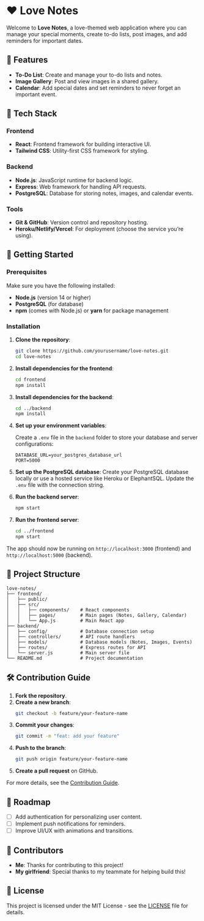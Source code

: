 
# ❤️ Love Notes

Welcome to **Love Notes**, a love-themed web application where you can manage your special moments, create to-do lists, post images, and add reminders for important dates.

## 🌟 Features

- **To-Do List**: Create and manage your to-do lists and notes.
- **Image Gallery**: Post and view images in a shared gallery.
- **Calendar**: Add special dates and set reminders to never forget an important event.
  
## 🎨 Tech Stack

### Frontend
- **React**: Frontend framework for building interactive UI.
- **Tailwind CSS**: Utility-first CSS framework for styling.

### Backend
- **Node.js**: JavaScript runtime for backend logic.
- **Express**: Web framework for handling API requests.
- **PostgreSQL**: Database for storing notes, images, and calendar events.

### Tools
- **Git & GitHub**: Version control and repository hosting.
- **Heroku/Netlify/Vercel**: For deployment (choose the service you’re using).

## 🚀 Getting Started

### Prerequisites

Make sure you have the following installed:

- **Node.js** (version 14 or higher)
- **PostgreSQL** (for database)
- **npm** (comes with Node.js) or **yarn** for package management

### Installation

1. **Clone the repository**:
   ```bash
   git clone https://github.com/yourusername/love-notes.git
   cd love-notes
   ```

2. **Install dependencies for the frontend**:
   ```bash
   cd frontend
   npm install
   ```

3. **Install dependencies for the backend**:
   ```bash
   cd ../backend
   npm install
   ```

4. **Set up your environment variables**:

   Create a `.env` file in the `backend` folder to store your database and server configurations:
   ```
   DATABASE_URL=your_postgres_database_url
   PORT=5000
   ```

5. **Set up the PostgreSQL database**:
   Create your PostgreSQL database locally or use a hosted service like Heroku or ElephantSQL. Update the `.env` file with the connection string.

6. **Run the backend server**:
   ```bash
   npm start
   ```

7. **Run the frontend server**:
   ```bash
   cd ../frontend
   npm start
   ```

The app should now be running on `http://localhost:3000` (frontend) and `http://localhost:5000` (backend).

## 📂 Project Structure

```
love-notes/
├── frontend/
│   ├── public/
│   ├── src/
│   │   ├── components/    # React components
│   │   ├── pages/         # Main pages (Notes, Gallery, Calendar)
│   │   └── App.js         # Main React app
├── backend/
│   ├── config/            # Database connection setup
│   ├── controllers/       # API route handlers
│   ├── models/            # Database models (Notes, Images, Events)
│   ├── routes/            # Express routes for API
│   └── server.js          # Main server file
└── README.md              # Project documentation
```

## 🛠️ Contribution Guide

1. **Fork the repository**.
2. **Create a new branch**:
   ```bash
   git checkout -b feature/your-feature-name
   ```
3. **Commit your changes**:
   ```bash
   git commit -m "feat: add your feature"
   ```
4. **Push to the branch**:
   ```bash
   git push origin feature/your-feature-name
   ```
5. **Create a pull request** on GitHub.

For more details, see the [Contribution Guide](./CONTRIBUTING.md).

## 🎯 Roadmap

- [ ] Add authentication for personalizing user content.
- [ ] Implement push notifications for reminders.
- [ ] Improve UI/UX with animations and transitions.
  
## 🤝 Contributors

- **Me**: Thanks for contributing to this project!
- **My girlfriend**: Special thanks to my teammate for helping build this!

## 📄 License

This project is licensed under the MIT License - see the [LICENSE](LICENSE) file for details.
